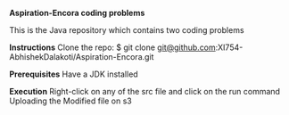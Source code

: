 **Aspiration-Encora coding problems**

This is the Java repository which contains two coding problems

**Instructions**
Clone the repo:
$ git clone git@github.com:XI754-AbhishekDalakoti/Aspiration-Encora.git

**Prerequisites**
Have a JDK installed

**Execution**
Right-click on any of the src file and click on the run command
Uploading the Modified file on s3
